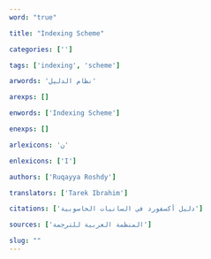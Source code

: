 ```yaml
---
word: "true"

title: "Indexing Scheme"

categories: ['']

tags: ['indexing', 'scheme']

arwords: 'نظام الدليل'

arexps: []

enwords: ['Indexing Scheme']

enexps: []

arlexicons: 'ن'

enlexicons: ['I']

authors: ['Ruqayya Roshdy']

translators: ['Tarek Ibrahim']

citations: ['دليل أكسفورد في السانيات الحاسوبية']

sources: ['المنظمة العربية للترجمة']

slug: ""
---
```


